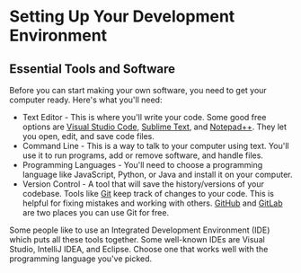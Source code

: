 # Setting Up Your Development Environment
## Essential Tools and Software

Before you can start making your own software, you need to get your computer ready. Here's what you'll need:

- Text Editor - This is where you'll write your code. Some good free options are [Visual Studio Code](https://code.visualstudio.com/), [Sublime Text](https://www.sublimetext.com/), and [Notepad++](https://notepad-plus-plus.org/). They let you open, edit, and save code files.
- Command Line - This is a way to talk to your computer using text. You'll use it to run programs, add or remove software, and handle files.
- Programming Languages - You'll need to choose a programming language like JavaScript, Python, or Java and install it on your computer.
- Version Control - A tool that will save the history/versions of your codebase. Tools like [Git](https://git-scm.com/) keep track of changes to your code. This is helpful for fixing mistakes and working with others. [GitHub](https://github.com/) and [GitLab](https://about.gitlab.com/) are two places you can use Git for free.

Some people like to use an Integrated Development Environment (IDE) which puts all these tools together. Some well-known IDEs are Visual Studio, IntelliJ IDEA, and Eclipse. Choose one that works well with the programming language you've picked.
